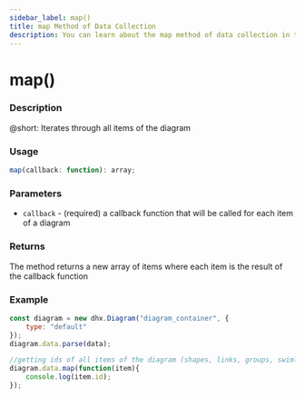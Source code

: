 ```yaml
---
sidebar_label: map()
title: map Method of Data Collection
description: You can learn about the map method of data collection in the documentation of the DHTMLX JavaScript Diagram library. Browse developer guides and API reference, try out code examples and live demos, and download a free 30-day evaluation version of DHTMLX Diagram.
---
```


# map()

### Description

@short: Iterates through all items of the diagram

### Usage

~~~js
map(callback: function): array;
~~~

### Parameters

- `callback` - (required) a callback function that will be called for each item of a diagram

### Returns

The method returns a new array of items where each item is the result of the callback function

### Example

~~~js {7-9}
const diagram = new dhx.Diagram("diagram_container", {
    type: "default"
});
diagram.data.parse(data);

//getting ids of all items of the diagram (shapes, links, groups, swimlanes)
diagram.data.map(function(item){
    console.log(item.id);
});
~~~
